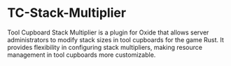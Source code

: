 # TC-Stack-Multiplier
Tool Cupboard Stack Multiplier is a plugin for Oxide that allows server administrators to modify stack sizes in tool cupboards for the game Rust. It provides flexibility in configuring stack multipliers, making resource management in tool cupboards more customizable.
